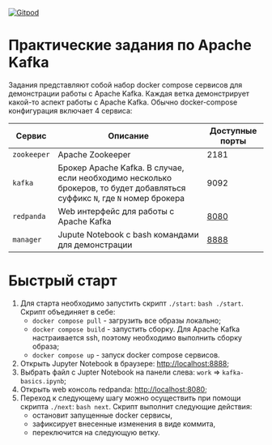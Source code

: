 [![Gitpod](https://img.shields.io/badge/Open%20in%20Gitpod-908a85?logo=gitpod)](https://gitpod.io/#https://github.com/neshkeev/kafka-exercises)






# Практические задания по Apache Kafka

Задания представляют собой набор docker compose сервисов для демонстрации работы с Apache Kafka. Каждая ветка демонстрирует какой-то аспект работы с Apache Kafka. Обычно docker-compose конфигурация включает 4 сервиса:

| Сервис | Описание | Доступные порты |
|--------|----------|------------------|
| `zookeeper` | Apache Zookeeper | 2181 |
| `kafka` | Брокер Apache Kafka. В случае, если необходимо несколько брокеров, то будет добавляться суффикс `N`, где `N` номер брокера | 9092 |
| `redpanda` | Web интерфейс для работы с Apache Kafka | [8080](http://localhost:8080) |
| `manager` | Jupute Notebook с bash командами для демонстрации | [8888](http://localhost:8888) |

# Быстрый старт

1. Для старта необходимо запустить скрипт `./start`: `bash ./start`. Скрипт объединяет в себе:
    - `docker compose pull` - загрузить все образы локально;
    - `docker compose build` - запустить сборку. Для Apache Kafka настраивается ssh, поэтому необходимо выполнить сборку образа;
    - `docker compose up` - запуск docker compose сервисов.
1. Открыть Jupyter Notebook в браузере: [http://localhost:8888](http://localhost:8888);
1. Выбрать файл с Jupter Notebook на панели слева: `work` => `kafka-basics.ipynb`;
1. Открыть web консоль redpanda: [http://localhost:8080](http://localhost:8080);
1. Переход к следующему шагу можно осуществить при помощи скрипта `./next`: `bash next`. Скрипт выполнит следующие действия:
    - остановит запущенные docker сервисы,
    - зафиксирует внесенные изменения в виде коммита,
    - переключится на следующую ветку.
